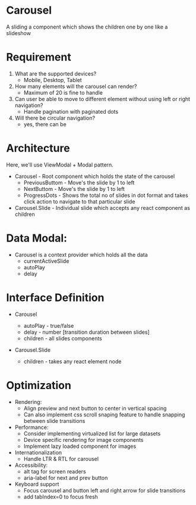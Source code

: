 # Carousel

A sliding a component which shows the children one by one like a slideshow

# Requirement

1. What are the supported devices?
    - Mobile, Desktop, Tablet
2. How many elements will the carousel can render?
    - Maximum of 20 is fine to handle
3. Can user be able to move to different element without using left or right navigation?
    - Handle pagination with paginated dots
4. Will there be circular navigation?
    - yes, there can be

# Architecture

Here, we'll use ViewModal + Modal pattern.

- Carousel - Root component which holds the state of the carousel
    - PreviousButtom - Move's the slide by 1 to left
    - NextButtom - Move's the slide by 1 to left
    - ProgressDots - Shows the total no of slides in dot format and takes click action to navigate to that particular slide
- Carousel.Slide - Individual slide which accepts any react component as children

# Data Modal:

- Carousel is a context provider which holds all the data
    - currentActiveSlide
    - autoPlay
    - delay

# Interface Definition

- Carousel

    - autoPlay - true/false
    - delay - number [transition duration between slides]
    - children - all slides components

- Carousel.Slide
    - children - takes any react element node

# Optimization

- Rendering:
    - Align preview and next button to center in vertical spacing
    - Can also implement css scroll snaping feature to handle snapping between slide transitions
- Performance:
    - Consider implementing virtualized list for large datasets
    - Device specific rendering for image components
    - Implement lazy loaded component for images
- Internationalization
    - Handle LTR & RTL for carousel
- Accessibility:
    - alt tag for screen readers
    - aria-label for next and prev button
- Keyboard support
    - Focus carousel and button left and right arrow for slide transitions
    - add tabIndex=0 to focus fresh
